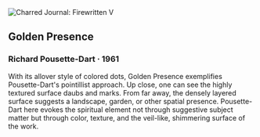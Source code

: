 <div class="artwork-of-the-day">
  <div class="container">
    <div class="img-wrapper">
      <img
        src="https://uploads7.wikiart.org/images/richard-pousette-dart/golden-presence.jpg"
        alt="Charred Journal: Firewritten V" />
    </div>
    <div class="artwork-detail">
      <div class="artwork-origin"> 
        <h2 class="artwork-name">Golden Presence</h2>
        <h3 class="artist">
          Richard Pousette-Dart
                    ·  1961
        </h3>
      </div>
      <p class="description">
        <span class="artwork-description-text ng-binding" ng-bind-html="viewModel.ArtworkOfTheDay.Description | unsafe">With its allover style of colored dots, Golden Presence exemplifies Pousette-Dart's pointillist approach. Up close, one can see the highly textured surface daubs and marks. From far away, the densely layered surface suggests a landscape, garden, or other spatial presence. Pousette-Dart here evokes the spiritual element not through suggestive subject matter but through color, texture, and the veil-like, shimmering surface of the work. </span>
                        <div class="text-shadow-container ng-hide" ng-show="showShadow"></div>
      </p>
    </div>
  </div>

</div>
